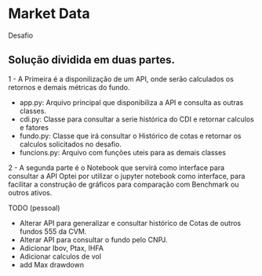 # Market Data
 Desafio

## Solução dividida em duas partes.

1 - A Primeira é a disponilização de um API, onde serão calculados os retornos e demais métricas do fundo.
- app.py: Arquivo principal que disponibiliza a API e consulta as outras classes.
- cdi.py: Classe para consultar a serie histórica do CDI e retornar calculos e fatores
- fundo.py: Classe que irá consultar o Histórico de cotas e retornar os calculos solicitados no desafio.
- funcions.py: Arquivo com funções uteis para as demais classes

2 - A segunda parte é o Notebook que servirá como interface para consultar a API
Optei por utilizar o jupyter notebook como interface, para facilitar a construção de gráficos para comparação com Benchmark ou outros ativos.

TODO (pessoal)

- Alterar API para generalizar e consultar histórico de Cotas de outros fundos 555 da CVM.
- Alterar API para consultar o fundo pelo CNPJ.
- Adicionar Ibov, Ptax, IHFA
- Adicionar calculos de vol
- add Max drawdown
